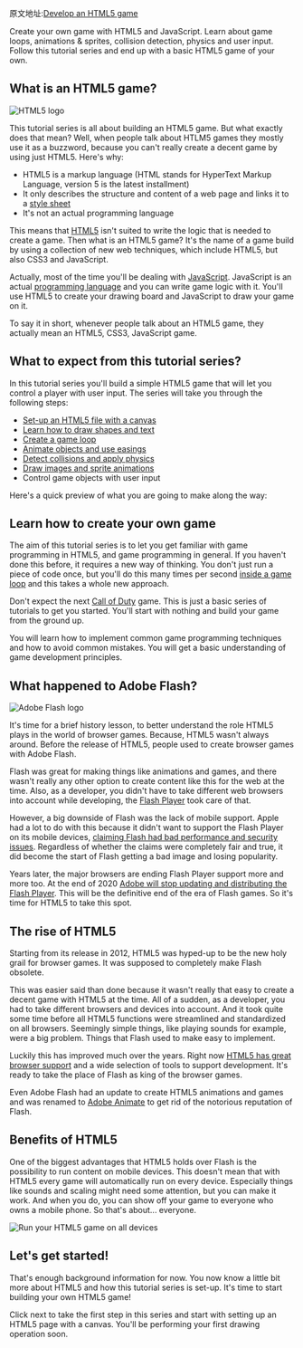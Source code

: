 原文地址:[Develop an HTML5 game](https://spicyyoghurt.com/tutorials/html5-javascript-game-development/develop-a-html5-javascript-game)

Create your own game with HTML5 and JavaScript. Learn about game loops, animations & sprites, collision detection, physics and user input. Follow this tutorial series and end up with a basic HTML5 game of your own.

## What is an HTML5 game?
![HTML5 logo](https://spicyyoghurt.com/img/tutorials/develop_a_html5_game/html5_logo.png)

This tutorial series is all about building an HTML5 game. But what exactly does that mean? Well, when people talk about HTLM5 games they mostly use it as a buzzword, because you can't really create a decent game by using just HTML5. Here's why:

- HTML5 is a markup language (HTML stands for HyperText Markup Language, version 5 is the latest installment)
- It only describes the structure and content of a web page and links it to a [style sheet](https://www.w3schools.com/css/)
- It's not an actual programming language

This means that [HTML5](https://www.w3schools.com/html) isn't suited to write the logic that is needed to create a game. Then what is an HTML5 game? It's the name of a game build by using a collection of new web techniques, which include HTML5, but also CSS3 and JavaScript.

Actually, most of the time you'll be dealing with [JavaScript](https://developer.mozilla.org/docs/Web/JavaScript). JavaScript is an actual [programming language](https://raygun.com/blog/programming-languages/) and you can write game logic with it. You'll use HTML5 to create your drawing board and JavaScript to draw your game on it.

To say it in short, whenever people talk about an HTML5 game, they actually mean an HTML5, CSS3, JavaScript game.

## What to expect from this tutorial series?
In this tutorial series you'll build a simple HTML5 game that will let you control a player with user input. The series will take you through the following steps:

- [Set-up an HTML5 file with a canvas](https://spicyyoghurt.com/tutorials/html5-javascript-game-development/setup-html5-canvas-game)
- [Learn how to draw shapes and text](https://spicyyoghurt.com/tutorials/html5-javascript-game-development/draw-on-html5-canvas)
- [Create a game loop](https://spicyyoghurt.com/tutorials/html5-javascript-game-development/create-a-proper-game-loop-with-requestanimationframe)
- [Animate objects and use easings](https://spicyyoghurt.com/tutorials/html5-javascript-game-development/create-a-smooth-canvas-animation)
- [Detect collisions and apply physics](https://spicyyoghurt.com/tutorials/html5-javascript-game-development/collision-detection-physics)
- [Draw images and sprite animations](https://spicyyoghurt.com/tutorials/html5-javascript-game-development/images-and-sprite-animations)
- Control game objects with user input

Here's a quick preview of what you are going to make along the way:

## Learn how to create your own game
The aim of this tutorial series is to let you get familiar with game programming in HTML5, and game programming in general. If you haven't done this before, it requires a new way of thinking. You don't just run a piece of code once, but you'll do this many times per second [inside a game loop](https://spicyyoghurt.com/tutorials/html5-javascript-game-development/create-a-proper-game-loop-with-requestanimationframe) and this takes a whole new approach.

Don't expect the next [Call of Duty](https://www.callofduty.com/) game. This is just a basic series of tutorials to get you started. You'll start with nothing and build your game from the ground up.

You will learn how to implement common game programming techniques and how to avoid common mistakes. You will get a basic understanding of game development principles.

## What happened to Adobe Flash?
![Adobe Flash logo](https://spicyyoghurt.com/img/tutorials/develop_a_html5_game/adobe_flash_logo.png)

It's time for a brief history lesson, to better understand the role HTML5 plays in the world of browser games. Because, HTML5 wasn't always around. Before the release of HTML5, people used to create browser games with Adobe Flash.

Flash was great for making things like animations and games, and there wasn't really any other option to create content like this for the web at the time. Also, as a developer, you didn't have to take different web browsers into account while developing, the [Flash Player](https://get.adobe.com/flashplayer/) took care of that.

However, a big downside of Flash was the lack of mobile support. Apple had a lot to do with this because it didn't want to support the Flash Player on its mobile devices, [claiming Flash had bad performance and security issues](https://www.apple.com/hotnews/thoughts-on-flash/). Regardless of whether the claims were completely fair and true, it did become the start of Flash getting a bad image and losing popularity.

Years later, the major browsers are ending Flash Player support more and more too. At the end of 2020 [Adobe will stop updating and distributing the Flash Player](https://theblog.adobe.com/adobe-flash-update/). This will be the definitive end of the era of Flash games. So it's time for HTML5 to take this spot.

## The rise of HTML5
Starting from its release in 2012, HTML5 was hyped-up to be the new holy grail for browser games. It was supposed to completely make Flash obsolete.

This was easier said than done because it wasn't really that easy to create a decent game with HTML5 at the time. All of a sudden, as a developer, you had to take different browsers and devices into account. And it took quite some time before all HTML5 functions were streamlined and standardized on all browsers. Seemingly simple things, like playing sounds for example, were a big problem. Things that Flash used to make easy to implement.

Luckily this has improved much over the years. Right now [HTML5 has great browser support](https://html5readiness.com/) and a wide selection of tools to support development. It's ready to take the place of Flash as king of the browser games.

Even Adobe Flash had an update to create HTML5 animations and games and was renamed to [Adobe Animate](https://www.adobe.com/products/animate.html) to get rid of the notorious reputation of Flash.

## Benefits of HTML5
One of the biggest advantages that HTML5 holds over Flash is the possibility to run content on mobile devices. This doesn't mean that with HTML5 every game will automatically run on every device. Especially things like sounds and scaling might need some attention, but you can make it work. And when you do, you can show off your game to everyone who owns a mobile phone. So that's about... everyone.

![Run your HTML5 game on all devices](https://spicyyoghurt.com/img/tutorials/develop_a_html5_game/html5-on-mobile-devices.jpg)

## Let's get started!
That's enough background information for now. You now know a little bit more about HTML5 and how this tutorial series is set-up. It's time to start building your own HTML5 game!

Click next to take the first step in this series and start with setting up an HTML5 page with a canvas. You'll be performing your first drawing operation soon.